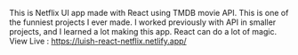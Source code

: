This is Netflix UI app made with React using TMDB movie API. This is one of the funniest projects I ever made. I worked previously with API in smaller projects, and I learned a lot making this app. React can do a lot of magic.
View Live : https://luish-react-netflix.netlify.app/
